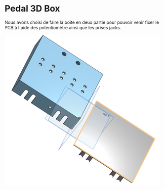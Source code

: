 # Pedal 3D Box

Nous avons choisi de faire la boite en deux partie pour pouvoir venir fixer le PCB à l'aide des potentiomètre ainsi que les prises jacks.
<p align="center">
  <img src="https://github.com/lucacros/2324_Projet2A_PedaleGuitare/blob/Hardware-Section/Pedal_3D-Box/Photos/image_2_pieces.png" width="500" />
</p>
